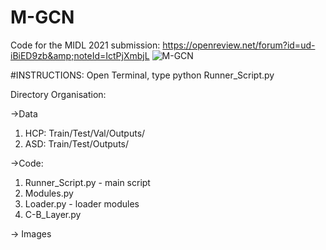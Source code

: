# M-GCN
Code for the MIDL 2021 submission: https://openreview.net/forum?id=ud-iBiED9zb&amp;noteId=IctPjXmbjL
![M-GCN](https://github.com/Niharika-SD/M_GCN/blob/master/Images/M_GCN.PNG)

#INSTRUCTIONS:
Open Terminal, type python Runner_Script.py

Directory Organisation:

->Data
  1. HCP: Train/Test/Val/Outputs/
  2. ASD: Train/Test/Outputs/

->Code:
  1. Runner_Script.py - main script
  2. Modules.py 
  3. Loader.py - loader modules
  4. C-B_Layer.py
 
 -> Images
